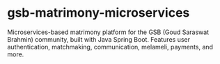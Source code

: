 # gsb-matrimony-microservices
Microservices-based matrimony platform for the GSB (Goud Saraswat Brahmin) community, built with Java Spring Boot. Features user authentication, matchmaking, communication, melameli, payments, and more.
